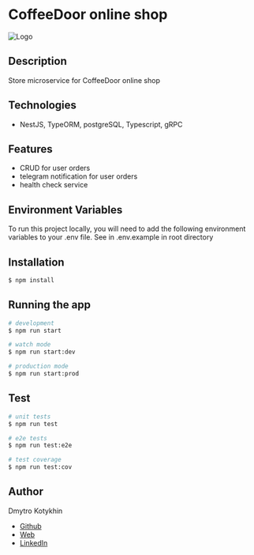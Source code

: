 # CoffeeDoor online shop

![Logo](https://coffeedoor-next14-sql.vercel.app/logo_700x191.webp)

## Description

Store microservice for CoffeeDoor online shop

## Technologies

-   NestJS, TypeORM, postgreSQL, Typescript, gRPC

## Features

-   CRUD for user orders
-   telegram notification for user orders
-   health check service

## Environment Variables

To run this project locally, you will need to add the following environment variables to your .env file. See in .env.example in root directory

## Installation

```bash
$ npm install
```

## Running the app

```bash
# development
$ npm run start

# watch mode
$ npm run start:dev

# production mode
$ npm run start:prod
```

## Test

```bash
# unit tests
$ npm run test

# e2e tests
$ npm run test:e2e

# test coverage
$ npm run test:cov
```

## Author

Dmytro Kotykhin
-   [Github](https://github.com/DKotykhin)
-   [Web](https://dmytro-kotykhin.pp.ua)
-   [LinkedIn](https://www.linkedin.com/in/dmytro-kotykhin-4683151b)
